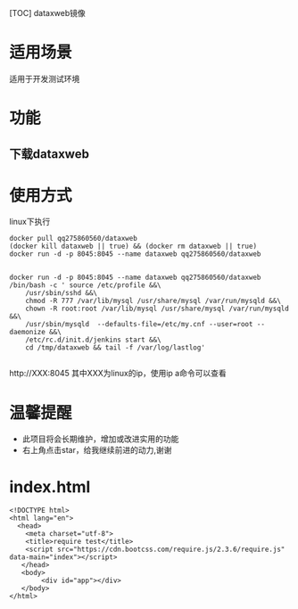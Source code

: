 [TOC]
dataxweb镜像

# 适用场景
适用于开发测试环境

# 功能
## 下载dataxweb

# 使用方式
linux下执行
```
docker pull qq275860560/dataxweb
(docker kill dataxweb || true) && (docker rm dataxweb || true) 
docker run -d -p 8045:8045 --name dataxweb qq275860560/dataxweb 
```


```

docker run -d -p 8045:8045 --name dataxweb qq275860560/dataxweb  /bin/bash -c ' source /etc/profile &&\
    /usr/sbin/sshd &&\
    chmod -R 777 /var/lib/mysql /usr/share/mysql /var/run/mysqld &&\
    chown -R root:root /var/lib/mysql /usr/share/mysql /var/run/mysqld &&\
    /usr/sbin/mysqld  --defaults-file=/etc/my.cnf --user=root --daemonize &&\
    /etc/rc.d/init.d/jenkins start &&\
    cd /tmp/dataxweb && tail -f /var/log/lastlog'
    
```

http://XXX:8045
其中XXX为linux的ip，使用ip a命令可以查看
 
# 温馨提醒

* 此项目将会长期维护，增加或改进实用的功能
* 右上角点击star，给我继续前进的动力,谢谢

# index.html
```
<!DOCTYPE html>
<html lang="en">
  <head>
    <meta charset="utf-8">
    <title>require test</title>  
	<script src="https://cdn.bootcss.com/require.js/2.3.6/require.js" data-main="index"></script> 
   </head>
   <body>
		<div id="app"></div>   	  
   </body>
</html>

```

